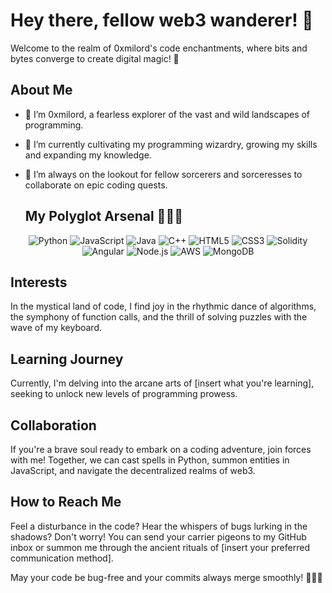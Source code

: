 # Hey there, fellow web3 wanderer! 👋

Welcome to the realm of 0xmilord's code enchantments, where bits and bytes converge to create digital magic! 🚀

## About Me
- 👀 I’m 0xmilord, a fearless explorer of the vast and wild landscapes of programming.
- 🌱 I’m currently cultivating my programming wizardry, growing my skills and expanding my knowledge.
- 💞️ I’m always on the lookout for fellow sorcerers and sorceresses to collaborate on epic coding quests.

  ## My Polyglot Arsenal 🧙‍♂️✨
<div align="center">
  <img src="https://img.shields.io/badge/Python-%233776AB.svg?&style=for-the-badge&logo=python&logoColor=white" alt="Python">
  <img src="https://img.shields.io/badge/JavaScript-%23F7DF1E.svg?&style=for-the-badge&logo=javascript&logoColor=black" alt="JavaScript">
  <img src="https://img.shields.io/badge/Java-%23ED8B00.svg?&style=for-the-badge&logo=java&logoColor=white" alt="Java">
  <img src="https://img.shields.io/badge/C%2B%2B-%2300599C.svg?&style=for-the-badge&logo=c%2B%2B&logoColor=white" alt="C++">
  <img src="https://img.shields.io/badge/HTML5-%23E34F26.svg?&style=for-the-badge&logo=html5&logoColor=white" alt="HTML5">
  <img src="https://img.shields.io/badge/CSS3-%231572B6.svg?&style=for-the-badge&logo=css3&logoColor=white" alt="CSS3">
  <img src="https://img.shields.io/badge/Solidity-%23339933.svg?&style=for-the-badge&logo=solidity&logoColor=white" alt="Solidity">
  <img src="https://img.shields.io/badge/Angular-%23DD0031.svg?&style=for-the-badge&logo=angular&logoColor=white" alt="Angular">
  <img src="https://img.shields.io/badge/Node.js-%23339933.svg?&style=for-the-badge&logo=node.js&logoColor=white" alt="Node.js">
  <img src="https://img.shields.io/badge/AWS-%23232F3E.svg?&style=for-the-badge&logo=amazon-aws&logoColor=white" alt="AWS">
  <img src="https://img.shields.io/badge/MongoDB-%2347A248.svg?&style=for-the-badge&logo=mongodb&logoColor=white" alt="MongoDB">
</div>

## Interests
In the mystical land of code, I find joy in the rhythmic dance of algorithms, the symphony of function calls, and the thrill of solving puzzles with the wave of my keyboard.

## Learning Journey
Currently, I'm delving into the arcane arts of [insert what you're learning], seeking to unlock new levels of programming prowess.

## Collaboration
If you're a brave soul ready to embark on a coding adventure, join forces with me! Together, we can cast spells in Python, summon entities in JavaScript, and navigate the decentralized realms of web3.

## How to Reach Me
Feel a disturbance in the code? Hear the whispers of bugs lurking in the shadows? Don't worry! You can send your carrier pigeons to my GitHub inbox or summon me through the ancient rituals of [insert your preferred communication method].

May your code be bug-free and your commits always merge smoothly! 🧙‍♂️✨
